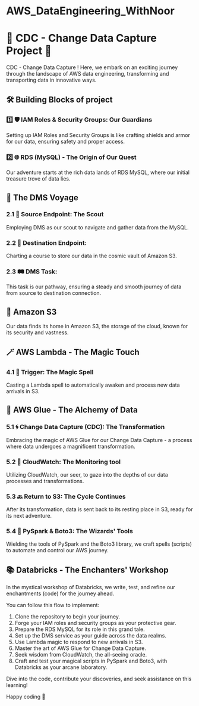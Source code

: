 # AWS_DataEngineering_WithNoor
# 🌟 CDC - Change Data Capture Project 🚀

CDC - Change Data Capture ! Here, we embark on an exciting journey through the landscape of AWS data engineering, transforming and transporting data in innovative ways.

## 🛠️ Building Blocks of project

### 1️⃣ 🛡️ IAM Roles & Security Groups: Our Guardians
Setting up IAM Roles and Security Groups is like crafting shields and armor for our data, ensuring safety and proper access.

### 2️⃣ 🌐 RDS (MySQL) - The Origin of Our Quest
Our adventure starts at the rich data lands of RDS MySQL, where our initial treasure trove of data lies.

## 🚢 The DMS Voyage

### 2.1 📡 Source Endpoint: The Scout
Employing DMS as our scout to navigate and gather data from the MySQL.

### 2.2 🌌 Destination Endpoint: 
Charting a course to store our data in the cosmic vault of Amazon S3.

### 2.3 🛤️ DMS Task:
This task is our pathway, ensuring a steady and smooth journey of data from source to destination connection.

## 🌠 Amazon S3 

Our data finds its home in Amazon S3, the storage of the cloud, known for its security and vastness.

## 🪄 AWS Lambda - The Magic Touch

### 4.1 🔮 Trigger: The Magic Spell
Casting a Lambda spell to automatically awaken and process new data arrivals in S3.

## 🌈 AWS Glue - The Alchemy of Data

### 5.1 🌀 Change Data Capture (CDC): The Transformation
Embracing the magic of AWS Glue for our Change Data Capture - a process where data undergoes a magnificent transformation.

### 5.2 🌟 CloudWatch: The Monitoring tool 
Utilizing CloudWatch, our seer, to gaze into the depths of our data processes and transformations.

### 5.3 🔙 Return to S3: The Cycle Continues
After its transformation, data is sent back to its resting place in S3, ready for its next adventure.

### 5.4 📜 PySpark & Boto3: The Wizards' Tools
Wielding the tools of PySpark and the Boto3 library, we craft spells (scripts) to automate and control our AWS journey.

## 📚 Databricks - The Enchanters' Workshop

In the mystical workshop of Databricks, we write, test, and refine our enchantments (code) for the journey ahead.

You can follow this flow to implement:

1. Clone the repository to begin your journey.
2. Forge your IAM roles and security groups as your protective gear.
3. Prepare the RDS MySQL for its role in this grand tale.
4. Set up the DMS service as your guide across the data realms.
5. Use Lambda magic to respond to new arrivals in S3.
6. Master the art of AWS Glue for Change Data Capture.
7. Seek wisdom from CloudWatch, the all-seeing oracle.
8. Craft and test your magical scripts in PySpark and Boto3, with Databricks as your arcane laboratory.

Dive into the code, contribute your discoveries, and seek assistance on this learning!

Happy coding 🎉
